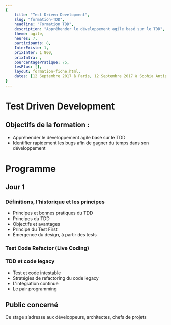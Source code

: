 ```yaml
---
{
	title: "Test Driven Development", 
	slug: "formation-TDD", 
	headline: "Formation TDD",
	description: "Appréhender le développement agile basé sur le TDD", 
	theme: agile,
	heures: 7,
	participants: 8,
	InterExiste: 1,
	prixInter: 1 800,
	prixIntra: ,
	pourcentagePratique: 75,
	lesPlus: [],
	layout: formation-fiche.html, 
	dates: [12 Septembre 2017 à Paris, 12 Septembre 2017 à Sophia Antipolis, 25 Octobre 2017 à Paris, 25 Octobre 2017 à Sophia Antipolis, 9 Novembre 2017 à Paris, 9 Novembre 2017 à Sophia Antipolis]
}
---
```

# Test Driven Development

## Objectifs de la formation : ##
* Appréhender le développement agile basé sur le TDD
* Identifier rapidement les bugs afin de gagner du temps dans son développement


# Programme

## Jour 1 ##

### Définitions, l’historique et les principes ###
* Principes et bonnes pratiques du TDD
* Principes du TDD
* Objectifs et avantages
* Principe du Test First
* Émergence du design, à partir des tests
### Test Code Refactor (Live Coding) ###
### TDD et code legacy ###
* Test et code intestable
* Stratégies de refactoring du code legacy
* L'intégration continue
* Le pair programming



## Public concerné ##
Ce stage s’adresse aux développeurs, architectes, chefs de projets



